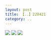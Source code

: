 ```yaml
---
layout: post
title: 【..】220421
category: ..
---
```

![](http://rh8cub8wq.hd-bkt.clouddn.com/img/bottom.png)
![](http://rh8dao9dj.hd-bkt.clouddn.com/img/work-sideline-220421-1.jpg)
![](http://rh8dao9dj.hd-bkt.clouddn.com/img/work-sideline-220421-2.jpg)